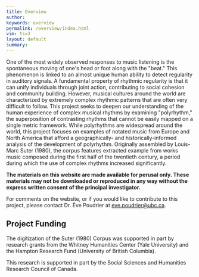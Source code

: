 ```yaml
---
title: Overview
author: 
keywords: overview
permalink: /overview/index.html
vim: ts=3
layout: default
summary: 
---
```



One of the most widely observed responses to music listening is the spontaneous moving of one's head or foot along with the "beat." This phenomenon is linked to an almost unique human ability to detect regularity in auditory signals. A fundamental property of rhythmic regularity is that it can unify individuals through joint action, contributing to social cohesion and community building. However, musical cultures around the world are characterized by extremely complex rhythmic patterns that are often very difficult to follow. This project seeks to deepen our understanding of the human experience of complex musical rhythms by examining "polyrhythm," the superposition of contrasting rhythms that cannot be easily mapped on a single metric framework. While polyrhythms are widespread around the world, this project focuses on examples of notated music from Europe and North America that afford a geographically- and historically-informed analysis of the development of polyrhythm. Originally assembled by Louis-Marc Suter (1980), the corpus features extracted example from works music composed during the first half of the twentieth century, a period during which the use of complex rhythms increased significantly.



**The materials on this website are made available for perusal only. These materials may not be downloaded or reproduced in any way without the express written consent of the principal investigator.**



For comments on the website, or if you would like to contribute to this project, please contact Dr. Ève Poudrier at <a target="_blank" href="mailto:eve.poudrier@ubc.ca">eve.poudrier@ubc.ca</a>.



## Project Funding ##

The digitization of the Suter (1980) Corpus was supported in part by research grants from the Whitney Humanities Center (Yale University) and the Hampton Research Fund (University of British Columbia). 

This research is supported in part by the Social Sciences and Humanities Research Council of Canada.




